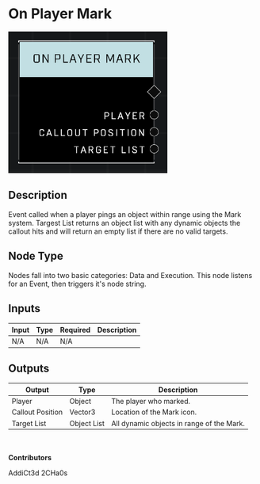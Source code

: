 # On Player Mark
![](../../../.gitbook/assets/on-player-mark.png)
## Description
Event called when a player pings an object within range using the Mark system. Targest List returns an object list with any dynamic objects the callout hits and will return an empty list if there are no valid targets.

## Node Type
Nodes fall into two basic categories: Data and Execution. This node listens for an Event, then triggers it's node string.

## Inputs
| Input | Type | Required | Description |
|------------------|------------------|----------|--------------------------------------------------------------|
| N/A | N/A | N/A | |

## Outputs
| Output | Type | Description |
|------------------|------------------|--------------------------------------------------------------|
| Player | Object | The player who marked. |
| Callout Position | Vector3 | Location of the Mark icon. |
| Target List | Object List | All dynamic objects in range of the Mark. |

\
\
**Contributors**

AddiCt3d 2CHa0s

